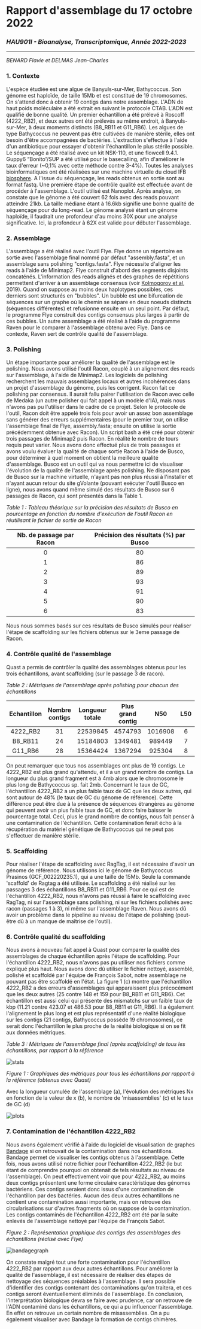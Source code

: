 # Rapport d'assemblage du 17 octobre 2022
### _HAU901I - Bioanalyse, Transcriptomique, Année 2022-2023_
---------------------------------------------
_BENARD Flavie et DELMAS Jean-Charles_

### 1. Contexte
L'espèce étudiée est une algue de Banyuls-sur-Mer, Bathycoccus.
Son génome est haploïde, de taille 15Mb et est constitué de 19 chromosomes. On s'attend donc à obtenir 19 contigs dans notre assemblage.
L'ADN de haut poids moléculaire a été extrait en suivant le protocole CTAB. L'ADN est qualifié de bonne qualité.
Un premier échantillon a été prélevé à Roscoff (4222_RB2), et deux autres ont été prélevés au même endroit, à Banyuls-sur-Mer, à deux moments distincts (B8_RB11 et G11_RB6).
Les algues de type Bathycoccus ne peuvent pas être cultivées de manière stérile, elles ont besoin d'être accompagnées de bactéries. L'extraction s'effectue à l'aide d'un antibiotique pour essayer d'obtenir l'échantillon le plus stérile possible.
Le séquençage a été réalisé avec un kit NSK-110, et une flowcell 9.4.1. Guppy6 “Bonito”/SUP a été utilisé pour le basecalling, afin d'améliorer le taux d'erreur (~0,1% avec cette méthode contre 3-4%).
Toutes les analyses bioinformatiques ont été réalisées sur une machine virtuelle du cloud IFB [biosphere].
A l'issue du séquençage, les reads obtenus en sortie sont au format fastq.
Une première étape de contrôle qualité est effectuée avant de procéder à l'assemblage. L'outil utilisé est Nanoplot. Après analyse, on constate que le génome a été couvert 62 fois avec des reads pouvant atteindre 21kb. La taille médiane étant à 16.6kb signifie une bonne qualité de séquençage pour du long-read. Le génome analysé étant un génome haploïde, il faudrait une profondeur d'au moins 30X pour une analyse significative. Ici, la profondeur à 62X est valide pour débuter l'assemblage.

### 2. Assemblage
L'assemblage a été réalisé avec l'outil Flye. Flye donne un répertoire en sortie avec l'assemblage final nommé par défaut "assembly.fasta", et un assemblage sans polishing "contigs.fasta". Flye nécessite d'aligner les reads à l'aide de Minimap2. Flye construit d'abord des segments disjoints concaténés. L'information des reads alignés et des graphes de répétitions permettent d'arriver à un assemblage consensus (voir [Kolmogorov et al], 2019).
Quand on suppose au moins deux haplotypes possibles, ces derniers sont structurés en "bubbles". Un bubble est une bifurcation de séquences sur un graphe où le chemin se sépare en deux noeuds distincts (séquences différentes) et refusionne ensuite en un seul point. Par défaut, le programme Flye construit des contigs consensus plus larges à partir de ces bubbles. 
Un autre assemblage a été réalisé à l'aide du programme Raven pour le comparer à l'assemblage obtenu avec Flye. Dans ce contexte, Raven sert de contrôle qualité de l'assemblage.

### 3. Polishing
Un étape importante pour améliorer la qualité de l'assemblage est le polishing. 
Nous avons utilisé l'outil Racon, couplé à un alignement des reads sur l'assemblage, à l'aide de Minimap2. Les logiciels de polishing recherchent les mauvais assemblages locaux et autres incohérences dans un projet d'assemblage du génome, puis les corrigent. Racon fait ce polishing par consensus. Il aurait fallu pairer l'utilisation de Racon avec celle de Medaka (un autre polisher qui fait appel à un modèle d'IA), mais nous n'avons pas pu l'utiliser dans le cadre de ce projet. 
Selon le protocole de l'outil, Racon doit être appelé trois fois pour avoir un assez bon assemblage sans générer des erreurs supplémentaires (pour le premier tour, on utilise l'assemblage final de Flye, assembly.fasta; ensuite on utilise la sortie précédemment obtenue avec Racon). Un script bash a été créé pour obtenir trois passages de Minimap2 puis Racon. En réalité le nombre de tours requis peut varier. Nous avons donc effectué plus de trois passages et avons voulu évaluer la qualité de chaque sortie Racon à l'aide de Busco, pour déterminer à quel moment on obtient la meilleure qualité d'assemblage. Busco est un outil qui va nous permettre ici de visualiser l'évolution de la qualité de l'assemblage après polishing. Ne disposant pas de Busco sur la machine virtuelle, n'ayant pas non plus réussi à l'installer et n'ayant aucun retour du site gVolante (pouvant exécuter l'outil Busco en ligne), nous avons quand même simulé des résultats de Busco sur 6 passages de Racon, qui sont présentés dans la Table 1.

_Table 1 : Tableau théorique sur la précision des résultats de Busco en pourcentage en fonction du nombre d'exécution de l'outil Racon en réutilisant le fichier de sortie de Racon_

| Nb. de passage par Racon | Précision des résultats (%) par Busco | 
|:------------------------:|:-------------------------------------:|
|            0             |                   80                  | 
|            1             |                   86                  | 
|            2             |                   89                  | 
|            3             |                   93                  | 
|            4             |                   91                  | 
|            5             |                   90                  | 
|            6             |                   83                  | 

Nous nous sommes basés sur ces résultats de Busco simulés pour réaliser l'étape de scaffolding sur les fichiers obtenus sur le 3eme passage de Racon. 


### 4. Contrôle qualité de l'assemblage

Quast a permis de contrôler la qualité des assemblages obtenus pour les trois échantillons, avant scaffolding (sur le passage 3 de racon).


_Table 2 : Métriques de l'assemblage après polishing pour chacun des échantillons_


| Echantillon | Nombre contigs | Longueur totale | Plus grand contig |   N50   | L50 | GC (%)  | Misassemblies |
|:-----------:|:--------------:|:---------------:|:-----------------:|:-------:|:---:|:-------:|:-------------:|
|  4222_RB2   |       31       |    22539845     |      4574793      | 1016908 |  6  |  45.81  |       25      |
|   B8_RB11   |       24       |    15184803     |      1349481      |  989449 |  7  |  48.03  |      144      |
|   G11_RB6   |       28       |    15364424     |      1367294      |  925304 |  8  |  47.96  |      159      |

On peut remarquer que tous nos assemblages ont plus de 19 contigs. Le 4222_RB2 est plus grand qu'attendu, et il a un grand nombre de contigs. La longueur du plus grand fragment est à 4mb alors que le chromosome le plus long de Bathycoccus sp. fait 2mb. 
Concernant le taux de GC, l'échantillon 4222_RB2 a un plus faible taux de GC que les deux autres, qui sont autour de 48% (le taux de GC du génome de référence). Cette différence peut être due à la présence de séquences étrangères au génome qui peuvent avoir un plus faible taux de GC, et donc faire baisser le pourcentage total. Ceci, plus le grand nombre de contigs, nous fait penser à une contamination de l'échantillon. Cette contamination ferait écho à la récupération du matériel génétique de Bathycoccus qui ne peut pas s'effectuer de manière stérile.


### 5. Scaffolding

Pour réaliser l'étape de scaffolding avec RagTag, il est nécessaire d'avoir un génome de référence. Nous utilisons ici le génome de Bathycoccus Prasinos (GCF_002220235.1), qui a une taille de 15Mb. Seule la commande 'scaffold' de Ragtag a été utilisée. 
Le scaffolding a été réalisé sur les passages 3 des échantillons B8_RB11 et G11_RB6. Pour ce qui est de l'échantillon 4222_RB2, nous n'avons pas réussi à faire le scaffolding avec RagTag, ni sur l'assemblage sans polishing, ni sur les fichiers polishés avec racon (passages 1 à 3), ni même sur l'assemblage Raven. Nous avons dû avoir un problème dans le pipeline au niveau de l'étape de polishing (peut-être dû à un manque de maîtrise de l'outil).

### 6. Contrôle qualité du scaffolding

Nous avons à nouveau fait appel à Quast pour comparer la qualité des assemblages de chaque échantillon après l'étape de scaffolding. 
Pour l'échantillon 4222_RB2, nous n'avons pas pu utiliser nos fichiers comme expliqué plus haut. Nous avons donc dû utiliser le fichier nettoyé, assemblé, polishé et scaffoldé par l'équipe de François Sabot, notre assemblage ne pouvant pas être scaffoldé en l'état. 
La figure 1 (c) montre que l'échantillon 4222_RB2 a des erreurs d'assemblages qui apparaissent plus précocément que les deux autres (25 contre 148 et 159 pour B8_RB11 et G11_RB6). Cet échantillon est aussi celui qui présente des mismatchs sur un faible taux de kbp (11.21 contre 423.07 et 486.53 pour B8_RB11 et G11_RB6). Il a également l'alignement le plus long et est plus représentatif d'une réalité biologique sur les contigs (21 contigs, Bathycoccus possède 19 chromosomes), ce serait donc l'échantillon le plus proche de la réalité biologique si on se fit aux données métriques.


_Table 3 : Métriques de l'assemblage final (après scaffolding) de tous les échantillons, par rapport à la référence_


![stats](https://github.com/flavi23/TPAssemblage/blob/main/6.Quast/all_stats.png)


_Figure 1 : Graphiques des métriques pour tous les échantillons par rapport à la référence (obtenus avec Quast)_

Avec la longueur cumulée de l'assemblage (a), l'évolution des métriques Nx en fonction de la valeur de x (b), le nombre de 'misassemblies' (c) et le taux de GC (d)


![plots](https://github.com/flavi23/TPAssemblage/blob/main/6.Quast/all_plots.png)


### 7. Contamination de l'échantillon 4222_RB2

Nous avons également vérifié à l'aide du logiciel de visualisation de graphes [Bandage] si on retrouvait de la contamination dans nos échantillons. Bandage permet de visualiser les contigs obtenus à l'assemblage. Cette fois, nous avons utilisé notre fichier pour l'échantillon 4222_RB2 (le but étant de comprendre pourquoi on obtenait de tels résultats au niveau de l'assemblage). On peut effectivement voir que pour 4222_RB2, au moins deux contigs présentent une forme circulaire caractéristique des génomes bactériens. Ces contigs seraient donc issus d'une contamination de l'échantillon par des bactéries. Aucun des deux autres échantillons ne contient une contamination aussi importante, mais on retrouve des circularisations sur d'autres fragments où on suppose de la contamination. 
Les contigs contaminés de l'échantillon 4222_RB2 ont été par la suite enlevés de l'assemblage nettoyé par l'équipe de François Sabot. 


_Figure 2 : Représentation graphique des contigs des assemblages des échantillons (réalisé avec Flye)_


![bandagegraph](https://github.com/flavi23/TPAssemblage/blob/main/8.Bandage/unknown.png)


On constate malgré tout une forte contamination pour l'échantillon 4222_RB2 par rapport aux deux autres échantillons. Pour améliorer la qualité de l'assemblage, il est nécessaire de réaliser des étapes de nettoyage des séquences préalables à l'assemblage. Il sera possible d'identifier des contigs contenant des contaminations qu'on traitera, et ces contigs seront éventuellement éliminés de l'assemblage. 
En conclusion, l'interprétation biologique devra se faire avec prudence, car on retrouve de l'ADN contaminé dans les échantillons, ce qui a pu influencer l'assemblage. En effet on retrouve un certain nombre de misassemblies. On a pu également visualiser avec Bandage la formation de contigs chimères. 

[//]: # (Liens)
   [Kolmogorov et al]: <https://www.nature.com/articles/s41587-019-0072-8>
   [biosphere]: <https://biosphere.france-bioinformatique.fr/>
   [southGreen]: <https://github.com/SouthGreenPlatform/training_SV_teaching/tree/2022>
   [Bandage]: <https://academic.oup.com/bioinformatics/article/31/20/3350/196114>
   
